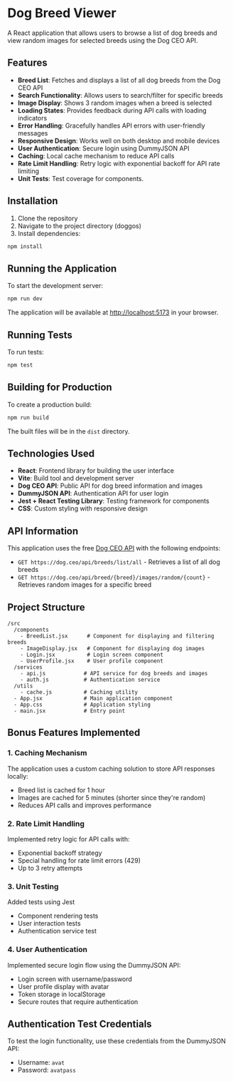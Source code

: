 # Dog Breed Viewer

A React application that allows users to browse a list of dog breeds and view random images for selected breeds using the Dog CEO API.

## Features

- **Breed List**: Fetches and displays a list of all dog breeds from the Dog CEO API
- **Search Functionality**: Allows users to search/filter for specific breeds
- **Image Display**: Shows 3 random images when a breed is selected
- **Loading States**: Provides feedback during API calls with loading indicators
- **Error Handling**: Gracefully handles API errors with user-friendly messages
- **Responsive Design**: Works well on both desktop and mobile devices
- **User Authentication**: Secure login using DummyJSON API
- **Caching**: Local cache mechanism to reduce API calls
- **Rate Limit Handling**: Retry logic with exponential backoff for API rate limiting
- **Unit Tests**: Test coverage for components.

## Installation

1. Clone the repository
2. Navigate to the project directory (doggos)
3. Install dependencies:

```bash
npm install
```

## Running the Application

To start the development server:

```bash
npm run dev
```

The application will be available at [http://localhost:5173](http://localhost:5173) in your browser.

## Running Tests

To run tests:

```bash
npm test
```

## Building for Production

To create a production build:

```bash
npm run build
```

The built files will be in the `dist` directory.

## Technologies Used

- **React**: Frontend library for building the user interface
- **Vite**: Build tool and development server
- **Dog CEO API**: Public API for dog breed information and images
- **DummyJSON API**: Authentication API for user login
- **Jest + React Testing Library**: Testing framework for components
- **CSS**: Custom styling with responsive design

## API Information

This application uses the free [Dog CEO API](https://dog.ceo/dog-api/) with the following endpoints:

- `GET https://dog.ceo/api/breeds/list/all` - Retrieves a list of all dog breeds
- `GET https://dog.ceo/api/breed/{breed}/images/random/{count}` - Retrieves random images for a specific breed

## Project Structure

```
/src
  /components
    - BreedList.jsx      # Component for displaying and filtering breeds
    - ImageDisplay.jsx   # Component for displaying dog images
    - Login.jsx          # Login screen component
    - UserProfile.jsx    # User profile component
  /services
    - api.js            # API service for dog breeds and images
    - auth.js           # Authentication service
  /utils
    - cache.js          # Caching utility
  - App.jsx             # Main application component
  - App.css             # Application styling
  - main.jsx            # Entry point
```

## Bonus Features Implemented

### 1. Caching Mechanism
The application uses a custom caching solution to store API responses locally:
- Breed list is cached for 1 hour
- Images are cached for 5 minutes (shorter since they're random)
- Reduces API calls and improves performance

### 2. Rate Limit Handling
Implemented retry logic for API calls with:
- Exponential backoff strategy
- Special handling for rate limit errors (429)
- Up to 3 retry attempts

### 3. Unit Testing
Added tests using Jest
- Component rendering tests
- User interaction tests
- Authentication service test

### 4. User Authentication
Implemented secure login flow using the DummyJSON API:
- Login screen with username/password
- User profile display with avatar
- Token storage in localStorage
- Secure routes that require authentication

## Authentication Test Credentials

To test the login functionality, use these credentials from the DummyJSON API:
- Username: `avat`
- Password: `avatpass`
